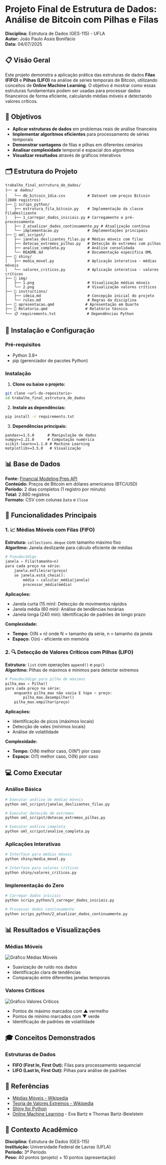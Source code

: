 # Projeto Final de Estrutura de Dados: Análise de Bitcoin com Pilhas e Filas

**Disciplina:** Estrutura de Dados (GES-115) - UFLA  
**Autor:** João Paulo Assis Bonifácio  
**Data:** 04/07/2025  

## 📋 Visão Geral

Este projeto demonstra a aplicação prática das estruturas de dados **Filas (FIFO)** e **Pilhas (LIFO)** na análise de séries temporais de Bitcoin, utilizando conceitos de **Online Machine Learning**. O objetivo é mostrar como essas estruturas fundamentais podem ser usadas para processar dados financeiros de forma eficiente, calculando médias móveis e detectando valores críticos.

## 🎯 Objetivos

- **Aplicar estruturas de dados** em problemas reais de análise financeira
- **Implementar algoritmos eficientes** para processamento de séries temporais
- **Demonstrar vantagens** de filas e pilhas em diferentes cenários
- **Analisar complexidade** temporal e espacial dos algoritmos
- **Visualizar resultados** através de gráficos interativos

## 🗂️ Estrutura do Projeto

```
trabalho_final_estrutura_de_dados/
├── 📊 dados/
│   └── db_bitcoin_1dia.csv          # Dataset com preços Bitcoin (2880 registros)
├── 📁 scrips_python/
│   ├── estrutura_fila_bitcoin.py    # Implementação da classe FilaDeslizante
│   ├── 1_carregar_dados_iniciais.py # Carregamento e pré-processamento
│   ├── 2_atualizar_dados_continuamente.py # Atualização contínua
│   └── implementacao.py             # Implementações principais
├── 📁 oml_scripst/
│   ├── janelas_deslizantes_filas.py # Médias móveis com filas
│   ├── detecao_extremos_pilhas.py   # Detecção de extremos com pilhas
│   ├── analise_completa.py          # Análise consolidada
│   └── README.md                    # Documentação específica OML
├── 📁 shiny/
│   ├── media_movel.py               # Aplicação interativa - médias móveis
│   └── valores_criticos.py          # Aplicação interativa - valores críticos
├── 📁 img/
│   ├── 1.png                        # Visualização médias móveis
│   └── 2.png                        # Visualização valores críticos
├── 📁 instructions/
│   ├── ideia.md                     # Concepção inicial do projeto
│   └── rules.md                     # Regras da disciplina
├── 📄 apresentacao.qmd              # Apresentação em Quarto
├── 📄 Relatorio.qmd                 # Relatório técnico
└── 📋 requirements.txt              # Dependências Python
```

## 🚀 Instalação e Configuração

### Pré-requisitos

- Python 3.8+
- pip (gerenciador de pacotes Python)

### Instalação

1. **Clone ou baixe o projeto:**
```bash
git clone <url-do-repositorio>
cd trabalho_final_estrutura_de_dados
```

2. **Instale as dependências:**
```bash
pip install -r requirements.txt
```

3. **Dependências principais:**
```
pandas>=1.5.0      # Manipulação de dados
numpy>=1.21.0      # Computação numérica
scikit-learn>=1.1.0 # Machine Learning
matplotlib>=3.5.0   # Visualização
```

## 📊 Base de Dados

**Fonte:** [Financial Modeling Prep API](https://financialmodelingprep.com/)  
**Conteúdo:** Preços de Bitcoin em dólares americanos (BTC/USD)  
**Período:** 2 dias completos (1 registro por minuto)  
**Total:** 2.880 registros  
**Formato:** CSV com colunas `Date` e `Close`

## 🔧 Funcionalidades Principais

### 1. 📈 Médias Móveis com Filas (FIFO)

**Estrutura:** `collections.deque` com tamanho máximo fixo  
**Algoritmo:** Janela deslizante para cálculo eficiente de médias

```python
# Pseudocódigo
janela = Fila(tamanho=n)
para cada preço na série:
    janela.enfileirar(preço)
    se janela.está_cheia():
        média = calcular_média(janela)
        processar_média(média)
```

**Aplicações:**
- Janela curta (15 min): Detecção de movimentos rápidos
- Janela média (60 min): Análise de tendências horárias  
- Janela longa (240 min): Identificação de padrões de longo prazo

**Complexidade:**
- **Tempo:** O(N × n) onde N = tamanho da série, n = tamanho da janela
- **Espaço:** O(n) - eficiente em memória

### 2. 🔍 Detecção de Valores Críticos com Pilhas (LIFO)

**Estrutura:** `list` com operações `append()` e `pop()`  
**Algoritmo:** Pilhas de máximos e mínimos para detectar extremos

```python
# Pseudocódigo para pilha de máximos
pilha_max = Pilha()
para cada preço na série:
    enquanto pilha_max não vazia E topo < preço:
        pilha_max.desempilhar()
    pilha_max.empilhar(preço)
```

**Aplicações:**
- Identificação de picos (máximos locais)
- Detecção de vales (mínimos locais)
- Análise de volatilidade

**Complexidade:**
- **Tempo:** O(N) melhor caso, O(N²) pior caso
- **Espaço:** O(1) melhor caso, O(N) pior caso

## 💻 Como Executar

### Análise Básica

```bash
# Executar análise de médias móveis
python oml_scripst/janelas_deslizantes_filas.py

# Executar detecção de extremos
python oml_scripst/detecao_extremos_pilhas.py

# Executar análise completa
python oml_scripst/analise_completa.py
```

### Aplicações Interativas

```bash
# Interface para médias móveis
python shiny/media_movel.py

# Interface para valores críticos  
python shiny/valores_criticos.py
```

### Implementação do Zero

```bash
# Carregar dados iniciais
python scrips_python/1_carregar_dados_iniciais.py

# Processar dados continuamente
python scrips_python/2_atualizar_dados_continuamente.py
```

## 📊 Resultados e Visualizações

### Médias Móveis
![Gráfico Médias Móveis](img/1.png)
- Suavização de ruído nos dados
- Identificação clara de tendências
- Comparação entre diferentes janelas temporais

### Valores Críticos
![Gráfico Valores Críticos](img/2.png)
- Pontos de máximo marcados com ▲ vermelho
- Pontos de mínimo marcados com ▼ verde
- Identificação de padrões de volatilidade



## 🎓 Conceitos Demonstrados

### Estruturas de Dados
- **FIFO (First In, First Out):** Filas para processamento sequencial
- **LIFO (Last In, First Out):** Pilhas para análise de padrões


## 📖 Referências

- [Médias Móveis - Wikipedia](https://en.wikipedia.org/wiki/Moving_average)
- [Teoria de Valores Extremos - Wikipedia](https://en.wikipedia.org/wiki/Extreme_value_theory)
- [Shiny for Python](https://shinylive.io/py/)
- [Online Machine Learning](https://www.amazon.com/Online-Machine-Learning-Methodologies-Applications/dp/9819970067) - Eva Bartz e Thomas Bartz-Beielstein

## 🎯 Contexto Acadêmico

**Disciplina:** Estrutura de Dados (GES-115)  
**Instituição:** Universidade Federal de Lavras (UFLA)  
**Período:** 3º Período  
**Peso:** 40 pontos (projeto) + 10 pontos (apresentação)

